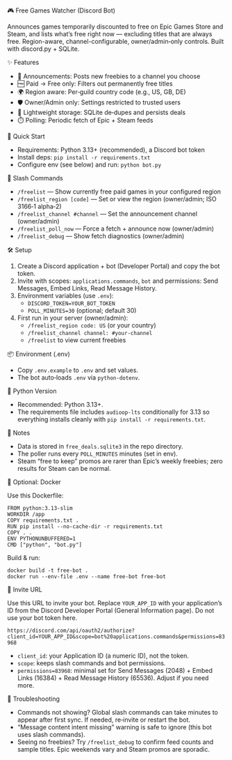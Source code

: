 🎮 Free Games Watcher (Discord Bot)

Announces games temporarily discounted to free on Epic Games Store and Steam, and lists what’s free right now — excluding titles that are always free. Region-aware, channel-configurable, owner/admin‑only controls. Built with discord.py + SQLite.

✨ Features

- 🔔 Announcements: Posts new freebies to a channel you choose
- 🆓 Paid → Free only: Filters out permanently free titles
- 🌍 Region aware: Per‑guild country code (e.g., US, GB, DE)
- 🛡️ Owner/Admin only: Settings restricted to trusted users
- 💾 Lightweight storage: SQLite de‑dupes and persists deals
- ⏱️ Polling: Periodic fetch of Epic + Steam feeds

🚀 Quick Start

- Requirements: Python 3.13+ (recommended), a Discord bot token
- Install deps: `pip install -r requirements.txt`
- Configure env (see below) and run: `python bot.py`

🧩 Slash Commands

- `/freelist` — Show currently free paid games in your configured region
- `/freelist_region [code]` — Set or view the region (owner/admin; ISO 3166‑1 alpha‑2)
- `/freelist_channel #channel` — Set the announcement channel (owner/admin)
- `/freelist_poll_now` — Force a fetch + announce now (owner/admin)
- `/freelist_debug` — Show fetch diagnostics (owner/admin)

🛠️ Setup

1) Create a Discord application + bot (Developer Portal) and copy the bot token.
2) Invite with scopes: `applications.commands`, `bot` and permissions: Send Messages, Embed Links, Read Message History.
3) Environment variables (use `.env`):
   - `DISCORD_TOKEN=YOUR_BOT_TOKEN`
   - `POLL_MINUTES=30` (optional; default 30)
4) First run in your server (owner/admin):
   - `/freelist_region code: US` (or your country)
   - `/freelist_channel channel: #your-channel`
   - `/freelist` to view current freebies

📦 Environment (.env)

- Copy `.env.example` to `.env` and set values.
- The bot auto‑loads `.env` via `python-dotenv`.

🐍 Python Version

- Recommended: Python 3.13+.
- The requirements file includes `audioop-lts` conditionally for 3.13 so everything installs cleanly with `pip install -r requirements.txt`.

📡 Notes

- Data is stored in `free_deals.sqlite3` in the repo directory.
- The poller runs every `POLL_MINUTES` minutes (set in env).
- Steam “free to keep” promos are rarer than Epic’s weekly freebies; zero results for Steam can be normal.

🐳 Optional: Docker

Use this Dockerfile:

```
FROM python:3.13-slim
WORKDIR /app
COPY requirements.txt .
RUN pip install --no-cache-dir -r requirements.txt
COPY . .
ENV PYTHONUNBUFFERED=1
CMD ["python", "bot.py"]
```

Build & run:

```
docker build -t free-bot .
docker run --env-file .env --name free-bot free-bot
```

🔗 Invite URL

Use this URL to invite your bot. Replace `YOUR_APP_ID` with your application’s ID from the Discord Developer Portal (General Information page). Do not use your bot token here.

`https://discord.com/api/oauth2/authorize?client_id=YOUR_APP_ID&scope=bot%20applications.commands&permissions=83968`

- `client_id`: your Application ID (a numeric ID), not the token.
- `scope`: keeps slash commands and bot permissions.
- `permissions=83968`: minimal set for Send Messages (2048) + Embed Links (16384) + Read Message History (65536). Adjust if you need more.

🙋 Troubleshooting

- Commands not showing? Global slash commands can take minutes to appear after first sync. If needed, re‑invite or restart the bot.
- “Message content intent missing” warning is safe to ignore (this bot uses slash commands).
- Seeing no freebies? Try `/freelist_debug` to confirm feed counts and sample titles. Epic weekends vary and Steam promos are sporadic.
